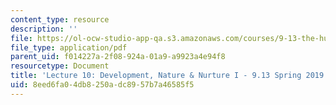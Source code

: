 ```yaml
---
content_type: resource
description: ''
file: https://ol-ocw-studio-app-qa.s3.amazonaws.com/courses/9-13-the-human-brain-spring-2019/8eed6fa04db8250adc8957b7a46585f5_MIT9_13S19_L10.pdf
file_type: application/pdf
parent_uid: f014227a-2f08-924a-01a9-a9923a4e94f8
resourcetype: Document
title: 'Lecture 10: Development, Nature & Nurture I - 9.13 Spring 2019'
uid: 8eed6fa0-4db8-250a-dc89-57b7a46585f5
---
```

